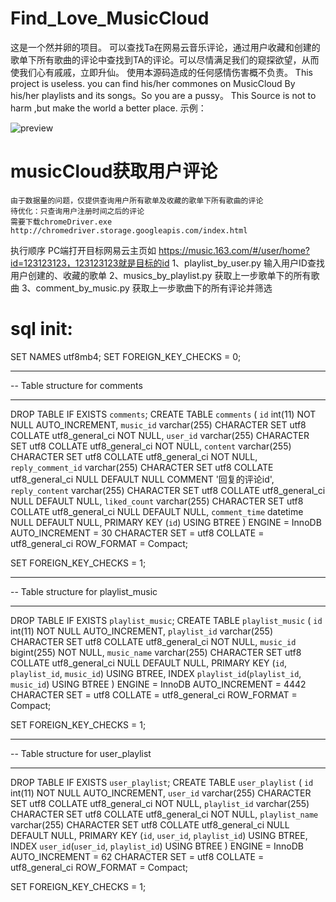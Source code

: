 # Find_Love_MusicCloud
这是一个然并卵的项目。
可以查找Ta在网易云音乐评论，通过用户收藏和创建的歌单下所有歌曲的评论中查找到TA的评论。可以尽情满足我们的窥探欲望，从而使我们心有戚戚，立即升仙。
使用本源码造成的任何感情伤害概不负责。
This project is useless.
you can find his/her commones on MusicCloud By his/her playlists and its songs。So you are a pussy。
This Source is not to harm ,but make the world a better place. 
示例：

![preview](https://static.perhamer.com/img/music_cloud_demo.png)

# musicCloud获取用户评论
    由于数据量的问题，仅提供查询用户所有歌单及收藏的歌单下所有歌曲的评论
    待优化：只查询用户注册时间之后的评论
	需要下载chromeDriver.exe
	http://chromedriver.storage.googleapis.com/index.html

执行顺序
    PC端打开目标网易云主页如 https://music.163.com/#/user/home?id=123123123，123123123就是目标的id
    1、playlist_by_user.py 输入用户ID查找用户创建的、收藏的歌单
    2、musics_by_playlist.py 获取上一步歌单下的所有歌曲
    3、comment_by_music.py 获取上一步歌曲下的所有评论并筛选
    
    
# sql init:


SET NAMES utf8mb4;
SET FOREIGN_KEY_CHECKS = 0;

-- ----------------------------
-- Table structure for comments
-- ----------------------------
DROP TABLE IF EXISTS `comments`;
CREATE TABLE `comments`  (
  `id` int(11) NOT NULL AUTO_INCREMENT,
  `music_id` varchar(255) CHARACTER SET utf8 COLLATE utf8_general_ci NOT NULL,
  `user_id` varchar(255) CHARACTER SET utf8 COLLATE utf8_general_ci NOT NULL,
  `content` varchar(255) CHARACTER SET utf8 COLLATE utf8_general_ci NOT NULL,
  `reply_comment_id` varchar(255) CHARACTER SET utf8 COLLATE utf8_general_ci NULL DEFAULT NULL COMMENT '回复的评论id',
  `reply_content` varchar(255) CHARACTER SET utf8 COLLATE utf8_general_ci NULL DEFAULT NULL,
  `liked_count` varchar(255) CHARACTER SET utf8 COLLATE utf8_general_ci NULL DEFAULT NULL,
  `comment_time` datetime NULL DEFAULT NULL,
  PRIMARY KEY (`id`) USING BTREE
) ENGINE = InnoDB AUTO_INCREMENT = 30 CHARACTER SET = utf8 COLLATE = utf8_general_ci ROW_FORMAT = Compact;

SET FOREIGN_KEY_CHECKS = 1;

-- ----------------------------
-- Table structure for playlist_music
-- ----------------------------
DROP TABLE IF EXISTS `playlist_music`;
CREATE TABLE `playlist_music`  (
  `id` int(11) NOT NULL AUTO_INCREMENT,
  `playlist_id` varchar(255) CHARACTER SET utf8 COLLATE utf8_general_ci NOT NULL,
  `music_id` bigint(255) NOT NULL,
  `music_name` varchar(255) CHARACTER SET utf8 COLLATE utf8_general_ci NULL DEFAULT NULL,
  PRIMARY KEY (`id`, `playlist_id`, `music_id`) USING BTREE,
  INDEX `playlist_id`(`playlist_id`, `music_id`) USING BTREE
) ENGINE = InnoDB AUTO_INCREMENT = 4442 CHARACTER SET = utf8 COLLATE = utf8_general_ci ROW_FORMAT = Compact;

SET FOREIGN_KEY_CHECKS = 1;


-- ----------------------------
-- Table structure for user_playlist
-- ----------------------------
DROP TABLE IF EXISTS `user_playlist`;
CREATE TABLE `user_playlist`  (
  `id` int(11) NOT NULL AUTO_INCREMENT,
  `user_id` varchar(255) CHARACTER SET utf8 COLLATE utf8_general_ci NOT NULL,
  `playlist_id` varchar(255) CHARACTER SET utf8 COLLATE utf8_general_ci NOT NULL,
  `playlist_name` varchar(255) CHARACTER SET utf8 COLLATE utf8_general_ci NULL DEFAULT NULL,
  PRIMARY KEY (`id`, `user_id`, `playlist_id`) USING BTREE,
  INDEX `user_id`(`user_id`, `playlist_id`) USING BTREE
) ENGINE = InnoDB AUTO_INCREMENT = 62 CHARACTER SET = utf8 COLLATE = utf8_general_ci ROW_FORMAT = Compact;

SET FOREIGN_KEY_CHECKS = 1;

